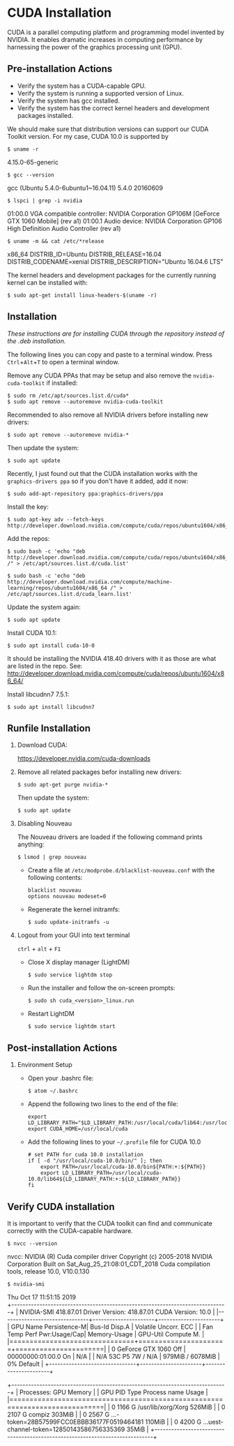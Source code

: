 # CUDA Installation

CUDA is a parallel computing platform and programming model  invented by NVIDIA. It enables dramatic increases in computing  performance by harnessing the power of the graphics processing unit (GPU).



## Pre-installation Actions

- Verify the system has a CUDA-capable GPU.
- Verify the system is running a supported version of Linux.
- Verify the system has gcc installed.
- Verify the system has the correct kernel headers and development packages installed.



We should make sure that distribution versions can support our CUDA Toolkit version. For my case, CUDA 10.0 is supported by 

```shell
$ uname -r
```

4.15.0-65-generic

```shell
$ gcc --version
```

gcc (Ubuntu 5.4.0-6ubuntu1~16.04.11) 5.4.0 20160609

```Shell
$ lspci | grep -i nvidia
```

01:00.0 VGA compatible controller: NVIDIA Corporation GP106M [GeForce GTX 1060 Mobile] (rev a1)
01:00.1 Audio device: NVIDIA Corporation GP106 High Definition Audio Controller (rev a1)

```shell
$ uname -m && cat /etc/*release
```

x86_64
DISTRIB_ID=Ubuntu
DISTRIB_RELEASE=16.04
DISTRIB_CODENAME=xenial
DISTRIB_DESCRIPTION="Ubuntu 16.04.6 LTS"



The kernel headers and development packages for the currently running kernel can be installed with:                               

```shell
$ sudo apt-get install linux-headers-$(uname -r)
```



## Installation

*These instructions are for installing CUDA through the repository instead of the .deb installation.*

The following lines you can copy and paste to a terminal window.  Press `Ctrl`+`Alt`+`T` to open a terminal window.

Remove any CUDA PPAs that may be setup and also remove the `nvidia-cuda-toolkit` if installed:

```shell
$ sudo rm /etc/apt/sources.list.d/cuda*
$ sudo apt remove --autoremove nvidia-cuda-toolkit
```

Recommended to also remove all NVIDIA drivers before installing new drivers:

```shell
$ sudo apt remove --autoremove nvidia-*
```

Then update the system:

```shell
$ sudo apt update
```

Recently, I just found out that the CUDA installation works with the `graphics-drivers ppa` so if you don't have it added, add it now:

```shell
$ sudo add-apt-repository ppa:graphics-drivers/ppa
```

Install the key:

```shell
$ sudo apt-key adv --fetch-keys  http://developer.download.nvidia.com/compute/cuda/repos/ubuntu1604/x86_64/7fa2af80.pub
```

Add the repos:

```shell
$ sudo bash -c 'echo "deb http://developer.download.nvidia.com/compute/cuda/repos/ubuntu1604/x86_64 /" > /etc/apt/sources.list.d/cuda.list'

$ sudo bash -c 'echo "deb http://developer.download.nvidia.com/compute/machine-learning/repos/ubuntu1604/x86_64 /" > /etc/apt/sources.list.d/cuda_learn.list'
```

Update the system again:

```shell
$ sudo apt update
```

Install CUDA 10.1:

```shell
$ sudo apt install cuda-10-0
```

It should be installing the NVIDIA 418.40 drivers with it as those are what are listed in the repo.  See:  http://developer.download.nvidia.com/compute/cuda/repos/ubuntu1604/x86_64/

Install libcudnn7 7.5.1:

```shell
$ sudo apt install libcudnn7
```



## Runfile Installation

1. Download CUDA:

   https://developer.nvidia.com/cuda-downloads

2. Remove all related packages befor installing new drivers:

   ```shell
   $ sudo apt-get purge nvidia-*
   ```

   Then update the system:

   ```shell
   $ sudo apt update
   ```

3. Disabling Nouveau

   The Nouveau drivers are loaded if the following command prints anything:

   ```shell
   $ lsmod | grep nouveau
   ```

   - Create a file at `/etc/modprobe.d/blacklist-nouveau.conf` with the following contents:

     ```shell
     blacklist nouveau
     options nouveau modeset=0
     ```

   - Regenerate the kernel initramfs:                                     

     ```shell
     $ sudo update-initramfs -u
     ```

4. Logout from your GUI into text terminal

   `ctrl` + `alt` + `F1`

   - Close  X display manager (LightDM)

     ```shell
     $ sudo service lightdm stop
     ```

   - Run the installer and follow the on-screen prompts:                                  					

     ```shell
     $ sudo sh cuda_<version>_linux.run
     ```

   - Restart LightDM

     ```shell
     $ sudo service lightdm start
     ```



## Post-installation Actions

1. Environment Setup

   - Open your .bashrc file: 

     ```shell
     $ atom ~/.bashrc
     ```

   - Append  the following two lines to the end of the file:

     ```shell
     export LD_LIBRARY_PATH="$LD_LIBRARY_PATH:/usr/local/cuda/lib64:/usr/local/cuda/extras/CUPTI/lib64"
     export CUDA_HOME=/usr/local/cuda
     ```
   
   - Add the following lines to your `~/.profile` file for CUDA 10.0
   
     ```
     # set PATH for cuda 10.0 installation
     if [ -d "/usr/local/cuda-10.0/bin/" ]; then
         export PATH=/usr/local/cuda-10.0/bin${PATH:+:${PATH}}
         export LD_LIBRARY_PATH=/usr/local/cuda-10.0/lib64${LD_LIBRARY_PATH:+:${LD_LIBRARY_PATH}}
     fi
     ```
   
     

## Verify CUDA installation

It is important to verify that the CUDA toolkit can find and communicate correctly with the CUDA-capable
hardware.



```shell
$ nvcc --version
```

nvcc: NVIDIA (R) Cuda compiler driver
Copyright (c) 2005-2018 NVIDIA Corporation
Built on Sat_Aug_25_21:08:01_CDT_2018
Cuda compilation tools, release 10.0, V10.0.130



```shell
$ nvidia-smi
```

Thu Oct 17 11:51:15 2019       
+-----------------------------------------------------------------------------+
| NVIDIA-SMI 418.87.01    Driver Version: 418.87.01    CUDA Version: 10.0     |
|-------------------------------+----------------------+----------------------+
| GPU  Name        Persistence-M| Bus-Id        Disp.A | Volatile Uncorr. ECC |
| Fan  Temp  Perf  Pwr:Usage/Cap|         Memory-Usage | GPU-Util  Compute M. |
|===============================+======================+======================|
|   0  GeForce GTX 1060    Off  | 00000000:01:00.0  On |                  N/A |
| N/A   53C    P5     7W /  N/A |    979MiB /  6078MiB |      0%      Default |
+-------------------------------+----------------------+----------------------+
                                                                               
+-----------------------------------------------------------------------------+
| Processes:                                                       GPU Memory |
|  GPU       PID   Type   Process name                             Usage      |
|=============================================================================|
|    0      1166      G   /usr/lib/xorg/Xorg                           526MiB |
|    0      2107      G   compiz                                       303MiB |
|    0      2567      G   ...-token=28B57599FCC0EBBB36177F0519464181   110MiB |
|    0      4200      G   ...uest-channel-token=12850143586756335369    35MiB |
+-----------------------------------------------------------------------------+